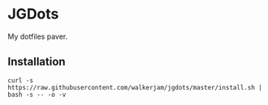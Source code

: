 # JGDots

My dotfiles paver.

## Installation

```shell
curl -s https://raw.githubusercontent.com/walkerjam/jgdots/master/install.sh | bash -s -- -o -v
```
